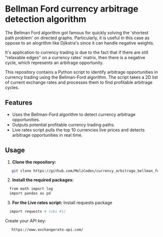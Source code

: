 # Bellman Ford currency arbitrage detection algorithm

The Bellman Ford algorithm got famous for quickly solving the 'shortest path problem' on directed graphs. Particularly, it is useful in this case as oppose to an alogrithm like Djikstra's since it can handle negative weights.

It's application to currency trading is due to the fact that if there are still "relaxable edges" on a currency rates' matrix, then there is a negative cycle, which represents an arbitrage opportunity.

This repository contains a Python script to identify arbitrage opportunities in currency trading using the Bellman-Ford algorithm. The script takes a 2D list of current exchange rates and processes them to find profitable arbitrage cycles.

## Features

- Uses the Bellman-Ford algorithm to detect currency arbitrage opportunities.
- Outputs potential profitable currency trading paths.
- Live rates script pulls the top 10 currencies live prices and detects arbitrage opportunities in real time.

## Usage

1. **Clone the repository:**

```bash
   git clone https://github.com/MelzCodes/currency_arbitrage_bellman_ford.git
```

2. **Install the required packages:**

```bash
  from math import log
  import pandas as pd
```

3. **For the Live rates script:**
   Install requests package

```bash
  import requests # (obs #1)
```

Create your API key:

```bash
   https://www.exchangerate-api.com/
```
